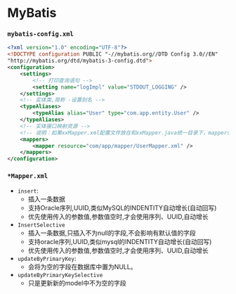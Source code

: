 # MyBatis
<!-- @author DHJT 2019-03-07 -->

### `mybatis-config.xml`
``` xml
<?xml version="1.0" encoding="UTF-8"?>
<!DOCTYPE configuration PUBLIC "-//mybatis.org//DTD Config 3.0//EN"
"http://mybatis.org/dtd/mybatis-3-config.dtd">
<configuration>
    <settings>
        <!-- 打印查询语句 -->
        <setting name="logImpl" value="STDOUT_LOGGING" />
    </settings>
    <!-- 实体类,简称 -设置别名 -->
    <typeAliases>
        <typeAlias alias="User" type="com.app.entity.User" />
    </typeAliases>
    <!-- 实体接口映射资源 -->
    <!-- 说明：如果xxMapper.xml配置文件放在和xxMapper.java统一目录下，mappers也可以省略，因为org.mybatis.spring.mapper.MapperFactoryBean默认会去查找与xxMapper.java相同目录和名称的xxMapper.xml -->
    <mappers>
        <mapper resource="com/app/mapper/UserMapper.xml" />
    </mappers>
</configuration>
```
### `*Mapper.xml`
- `insert`:
    + 插入一条数据
    + 支持Oracle序列,UUID,类似MySQL的INDENTITY自动增长(自动回写)
    + 优先使用传入的参数值,参数值空时,才会使用序列、UUID,自动增长
- `InsertSelective`
    + 插入一条数据,只插入不为null的字段,不会影响有默认值的字段
    + 支持oracle序列,UUID,类似mysql的INDENTITY自动增长(自动回写)
    + 优先使用传入的参数值,参数值空时,才会使用序列、UUID,自动增长
- `updateByPrimaryKey`:
    + 会将为空的字段在数据库中置为NULL。
- `updateByPrimaryKeySelective`
    + 只是更新新的model中不为空的字段


